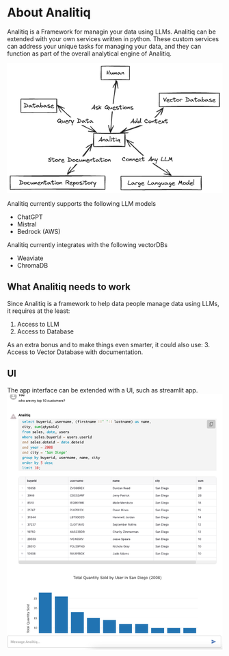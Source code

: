 # About Analitiq
Analitiq is a Framework for managin your data using LLMs. Analitiq can be extended with your own services written in python. 
These custom services can address your unique tasks for managing your data, and they can function as part of the overall analytical engine of Analitiq.

![image](assets/images/Analitiq_Diagram.png)

Analitiq currently supports the following LLM models
- ChatGPT
- Mistral
- Bedrock (AWS)

Analitiq currently integrates with the following vectorDBs
- Weaviate
- ChromaDB

## What Analitiq needs to work
Since Analitiq is a framework to help data people manage data using LLMs, it requires at the least:
1. Access to LLM
2. Access to Database

As an extra bonus and to make things even smarter, it could also use:
3. Access to Vector Database with documentation.


## UI
The app interface can be extended with a UI, such as streamlit app.
![image](assets/images/query.png)